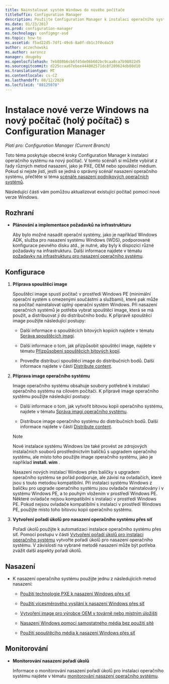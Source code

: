 ```yaml
---
title: Nainstalovat systém Windows do nového počítače
titleSuffix: Configuration Manager
description: Použijte Configuration Manager k instalaci operačního systému na nový počítač (holý počítač) pomocí technologie PXE, OEM nebo samostatného média.
ms.date: 01/23/2017
ms.prod: configuration-manager
ms.technology: configmgr-osd
ms.topic: how-to
ms.assetid: f5ad22d5-7df1-49c6-8a0f-db1c3f0cda19
author: aczechowski
ms.author: aaroncz
manager: dougeby
ms.openlocfilehash: 7eb880b6cb6f45de06b602bc9caa8ca7b98022d5
ms.sourcegitcommit: d225ccaa67ebee444002571dc8f289624db80d10
ms.translationtype: MT
ms.contentlocale: cs-CZ
ms.lasthandoff: 08/12/2020
ms.locfileid: "88125078"
---
```

# <a name="install-a-new-version-of-windows-on-a-new-computer-bare-metal-with-configuration-manager"></a>Instalace nové verze Windows na nový počítač (holý počítač) s Configuration Manager

*Platí pro: Configuration Manager (Current Branch)*

Toto téma poskytuje obecné kroky Configuration Manager k instalaci operačního systému na nový počítač. V tomto scénáři si můžete vybírat z řady různých metod nasazení, jako je PXE, OEM nebo spouštěcí médium. Pokud si nejste jistí, jestli se jedná o správný scénář nasazení operačního systému, přečtěte si téma [scénáře nasazení podnikových operačních systémů](scenarios-to-deploy-enterprise-operating-systems.md).  

Následující části vám pomůžou aktualizovat existující počítač pomocí nové verze Windows.  

##  <a name="plan"></a><a name="BKMK_Plan"></a>Rozhraní  

-   **Plánování a implementace požadavků na infrastrukturu**  

     Aby bylo možné nasadit operační systémy, jako je například Windows ADK, služba pro nasazení systému Windows (WDS), podporované konfigurace pevného disku atd., je nutné, aby byly k dispozici různé požadavky na infrastrukturu. Další informace najdete v tématu [požadavky na infrastrukturu pro nasazení operačního systému](../plan-design/infrastructure-requirements-for-operating-system-deployment.md).

##  <a name="configure"></a><a name="BKMK_Configure"></a>Konfigurace  

1.  **Příprava spouštěcí image**  

     Spouštěcí image spustí počítač v prostředí Windows PE (minimální operační systém s omezenými součástmi a službami), které pak může na počítač nainstalovat úplný operační systém Windows.   Při nasazení operačních systémů je potřeba vybrat spouštěcí image, která se má použít, a distribuovat ji do distribučního bodu. K přípravě spouštěcí image použijte následující postupy:  

    -   Další informace o spouštěcích bitových kopiích najdete v tématu [Správa spouštěcích imagí](../get-started/manage-boot-images.md).  

    -   Další informace o tom, jak přizpůsobit spouštěcí image, najdete v tématu [Přizpůsobení spouštěcích bitových kopií](../get-started/customize-boot-images.md).  

    -   Proveďte distribuci spouštěcí image do distribučních bodů. Další informace najdete v části [Distribute content](../../core/servers/deploy/configure/deploy-and-manage-content.md#bkmk_distribute).  

2.  **Příprava image operačního systému**  

     Image operačního systému obsahuje soubory potřebné k instalaci operačního systému na cílovém počítači. K přípravě image operačního systému použijte následující postupy:  

    -   Další informace o tom, jak vytvořit bitovou kopii operačního systému, najdete v tématu [Správa imagí operačního systému](../get-started/manage-operating-system-images.md).

    -   Distribuce image operačního systému do distribučních bodů. Další informace najdete v části [Distribute content](../../core/servers/deploy/configure/deploy-and-manage-content.md#bkmk_distribute).  

    > [!NOTE]
    > Nové instalace systému Windows lze také provést ze zdrojových instalačních souborů prostřednictvím balíčků s upgradem operačního systému, ale místo toho použijte image operačního systému, jako je například **install. wim** .
    >
    > Nasazení nových instalací Windows přes balíčky s upgradem operačního systému se pořád podporuje, ale závisí na ovladačích, které jsou s touto metodou kompatibilní. Při instalaci systému Windows z balíčku pro upgrade operačního systému jsou ovladače nainstalovány i v systému Windows PE, a to pouhým vložením v prostředí Windows PE. Některé ovladače nejsou kompatibilní s instalací v prostředí Windows PE. Pokud nejsou ovladače kompatibilní s instalací v prostředí Windows PE, použijte místo toho bitovou kopii operačního systému.  

3.  **Vytvoření pořadí úkolů pro nasazení operačního systému přes síť**  

     Pořadí úkolů použijte k automatizaci instalace operačního systému přes síť. Pomocí postupu v části [Vytvoření pořadí úkolů pro instalaci operačního systému](create-a-task-sequence-to-install-an-operating-system.md) vytvořte pořadí úkolů pro nasazení operačního systému. V závislosti na vybrané metodě nasazení může být potřeba zvážit další aspekty pořadí úkolů.  

##  <a name="deploy"></a><a name="BKMK_Deploy"></a>Nasazení  

-   K nasazení operačního systému použijte jednu z následujících metod nasazení:  

    -   [Použití technologie PXE k nasazení Windows přes síť](use-pxe-to-deploy-windows-over-the-network.md)  

    -   [Použití vícesměrového vysílání k nasazení Windows přes síť](use-multicast-to-deploy-windows-over-the-network.md)  

    -   [Vytvoření image pro výrobce OEM v továrně nebo místním úložišti](create-an-image-for-an-oem-in-factory-or-a-local-depot.md)  

    -   [Nasazení Windows pomocí samostatného média bez použití sítě](use-stand-alone-media-to-deploy-windows-without-using-the-network.md)  

    -   [Použití spouštěcího média k nasazení Windows přes síť](use-bootable-media-to-deploy-windows-over-the-network.md)  

## <a name="monitor"></a>Monitorování  

-   **Monitorování nasazení pořadí úkolů**  

     Informace o monitorování nasazení pořadí úkolů pro instalaci operačního systému najdete v tématu [monitorování nasazení operačního systému](monitor-operating-system-deployments.md).  
